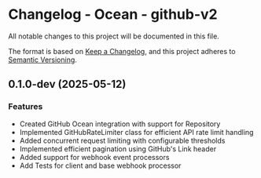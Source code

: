 # Changelog - Ocean - github-v2

All notable changes to this project will be documented in this file.

The format is based on [Keep a Changelog](https://keepachangelog.com/en/1.0.0/),
and this project adheres to [Semantic Versioning](https://semver.org/spec/v2.0.0.html).

<!-- towncrier release notes start -->

## 0.1.0-dev (2025-05-12)

### Features

- Created GitHub Ocean integration with support for Repository
- Implemented GitHubRateLimiter class for efficient API rate limit handling
- Added concurrent request limiting with configurable thresholds
- Implemented efficient pagination using GitHub's Link header
- Added support for webhook event processors
- Add Tests for client and base webhook processor
